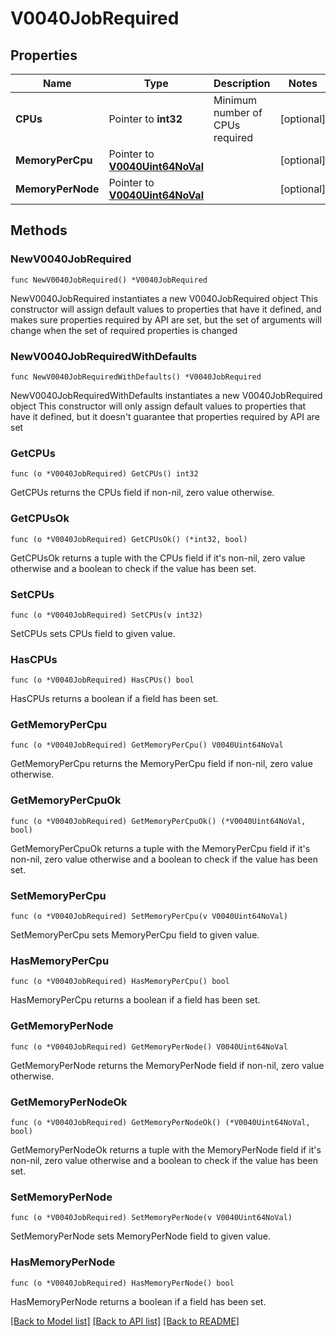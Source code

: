 # V0040JobRequired

## Properties

Name | Type | Description | Notes
------------ | ------------- | ------------- | -------------
**CPUs** | Pointer to **int32** | Minimum number of CPUs required | [optional] 
**MemoryPerCpu** | Pointer to [**V0040Uint64NoVal**](V0040Uint64NoVal.md) |  | [optional] 
**MemoryPerNode** | Pointer to [**V0040Uint64NoVal**](V0040Uint64NoVal.md) |  | [optional] 

## Methods

### NewV0040JobRequired

`func NewV0040JobRequired() *V0040JobRequired`

NewV0040JobRequired instantiates a new V0040JobRequired object
This constructor will assign default values to properties that have it defined,
and makes sure properties required by API are set, but the set of arguments
will change when the set of required properties is changed

### NewV0040JobRequiredWithDefaults

`func NewV0040JobRequiredWithDefaults() *V0040JobRequired`

NewV0040JobRequiredWithDefaults instantiates a new V0040JobRequired object
This constructor will only assign default values to properties that have it defined,
but it doesn't guarantee that properties required by API are set

### GetCPUs

`func (o *V0040JobRequired) GetCPUs() int32`

GetCPUs returns the CPUs field if non-nil, zero value otherwise.

### GetCPUsOk

`func (o *V0040JobRequired) GetCPUsOk() (*int32, bool)`

GetCPUsOk returns a tuple with the CPUs field if it's non-nil, zero value otherwise
and a boolean to check if the value has been set.

### SetCPUs

`func (o *V0040JobRequired) SetCPUs(v int32)`

SetCPUs sets CPUs field to given value.

### HasCPUs

`func (o *V0040JobRequired) HasCPUs() bool`

HasCPUs returns a boolean if a field has been set.

### GetMemoryPerCpu

`func (o *V0040JobRequired) GetMemoryPerCpu() V0040Uint64NoVal`

GetMemoryPerCpu returns the MemoryPerCpu field if non-nil, zero value otherwise.

### GetMemoryPerCpuOk

`func (o *V0040JobRequired) GetMemoryPerCpuOk() (*V0040Uint64NoVal, bool)`

GetMemoryPerCpuOk returns a tuple with the MemoryPerCpu field if it's non-nil, zero value otherwise
and a boolean to check if the value has been set.

### SetMemoryPerCpu

`func (o *V0040JobRequired) SetMemoryPerCpu(v V0040Uint64NoVal)`

SetMemoryPerCpu sets MemoryPerCpu field to given value.

### HasMemoryPerCpu

`func (o *V0040JobRequired) HasMemoryPerCpu() bool`

HasMemoryPerCpu returns a boolean if a field has been set.

### GetMemoryPerNode

`func (o *V0040JobRequired) GetMemoryPerNode() V0040Uint64NoVal`

GetMemoryPerNode returns the MemoryPerNode field if non-nil, zero value otherwise.

### GetMemoryPerNodeOk

`func (o *V0040JobRequired) GetMemoryPerNodeOk() (*V0040Uint64NoVal, bool)`

GetMemoryPerNodeOk returns a tuple with the MemoryPerNode field if it's non-nil, zero value otherwise
and a boolean to check if the value has been set.

### SetMemoryPerNode

`func (o *V0040JobRequired) SetMemoryPerNode(v V0040Uint64NoVal)`

SetMemoryPerNode sets MemoryPerNode field to given value.

### HasMemoryPerNode

`func (o *V0040JobRequired) HasMemoryPerNode() bool`

HasMemoryPerNode returns a boolean if a field has been set.


[[Back to Model list]](../README.md#documentation-for-models) [[Back to API list]](../README.md#documentation-for-api-endpoints) [[Back to README]](../README.md)


